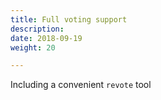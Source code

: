 ```yaml
---
title: Full voting support
description:
date: 2018-09-19
weight: 20

---
```

Including a convenient `revote` tool